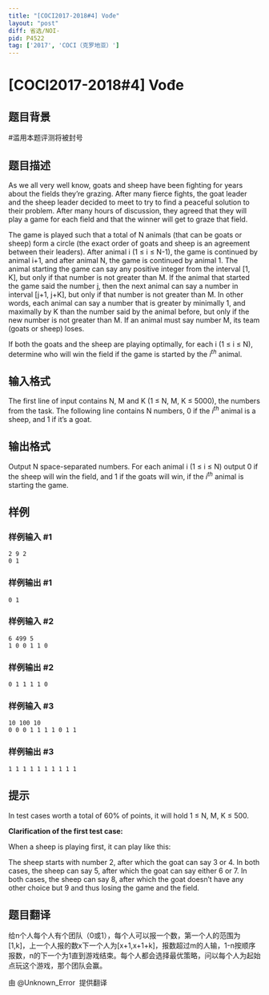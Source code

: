 ```yaml
---
title: "[COCI2017-2018#4] Vođe"
layout: "post"
diff: 省选/NOI-
pid: P4522
tag: ['2017', 'COCI（克罗地亚）']
---
```

# [COCI2017-2018#4] Vođe
## 题目背景

#滥用本题评测将被封号
## 题目描述

As we all very well know, goats and sheep have been fighting for years about the fields
they’re grazing. After many fierce fights, the goat leader and the sheep leader decided to
meet to try to find a peaceful solution to their problem. After many hours of discussion, they
agreed that they will play a game for each field and that the winner will get to graze that field.

The game is played such that a total of N animals (that can be goats or sheep) form a circle
(the exact order of goats and sheep is an agreement between their leaders). After animal i (1
≤ i ≤ N-1), the game is continued by animal i+1, and after animal N, the game is continued by
animal 1. The animal starting the game can say any positive integer from the interval [1, K],
but only if that number is not greater than M. If the animal that started the game said the
number j, then the next animal can say a number in interval [j+1, j+K], but only if that number
is not greater than M. In other words, each animal can say a number that is greater by
minimally 1, and maximally by K than the number said by the animal before, but only if the
new number is not greater than M. If an animal must say number M, its team (goats or
sheep) loses.

If both the goats and the sheep are playing optimally, for each i (1 ≤ i ≤ N), determine who
will win the field if the game is started by the $i^{th}$ animal.

## 输入格式

The first line of input contains N, M and K (1 ≤ N, M, K ≤ 5000), the numbers from the task.
The following line contains N numbers, 0 if the $i^{th}$  animal is a sheep, and 1 if it’s a goat.
## 输出格式

Output N space-separated numbers. For each animal i (1 ≤ i ≤ N) output 0 if the sheep will
win the field, and 1 if the goats will win, if the $i^{th}$   animal is starting the game.

## 样例

### 样例输入 #1
```
2 9 2
0 1
```
### 样例输出 #1
```
0 1
```
### 样例输入 #2
```
6 499 5
1 0 0 1 1 0
```
### 样例输出 #2
```
0 1 1 1 1 0
```
### 样例输入 #3
```
10 100 10
0 0 0 1 1 1 1 0 1 1
```
### 样例输出 #3
```
1 1 1 1 1 1 1 1 1 1
```
## 提示

In test cases worth a total of 60% of points, it will hold 1 ≤ N, M, K ≤ 500.

**Clarification of the first test case:**

When a sheep is playing first, it can play like this:

The sheep starts with number 2, after which the goat can say 3 or 4. In both cases, the sheep can say
5, after which the goat can say either 6 or 7. In both cases, the sheep can say 8, after which the goat
doesn’t have any other choice but 9 and thus losing the game and the field.
## 题目翻译

给n个人每个人有个团队（0或1），每个人可以报一个数，第一个人的范围为[1,k]，上一个人报的数x下一个人为[x+1,x+1+k]，报数超过m的人输，1-n按顺序报数，n的下一个为1直到游戏结束。每个人都会选择最优策略，问以每个人为起始点玩这个游戏，那个团队会赢。

由 @Unknown_Error  提供翻译

